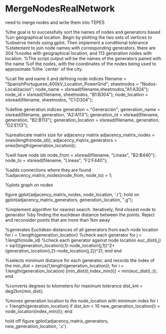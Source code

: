 # MergeNodesRealNetwork
need to merge nodes and write them into TEPES

%the goal is to successfully sort the names of nodes and generators based
%on geographical location. Begin by plotting the two sets of vertices to
%observe trends using gplot. Then implement a conditional tolerance
%statement to join node names with corresponding generators. there are 304
%nodes with geographical location, and 113 generation nodes with location.
%The script output will be the names of the generators paired with the name
%of the nodes, with the coordinates of the nodes being used to approximate
%the ´center´ of the city.

%call file and name it and defining node indices
filename = "SpanishPortuguese_400kV_Location_PowerGrid";
sheetnodos = "Nodos-Localizacion";
node_name = xlsread(filename,sheetnodos,"A1:A304");
node_id = xlsread(filename, sheetnodos, "B1:B304");
node_location = xlsread(filename, sheetnodos, "C1:D304");

%define generation indices
generation = "Generación";
generation_name = xlsread(filename, generation, "A2:A113");
generation_id = xlsread(filename, generation, "B2:B113");
generation_location = xlsread(filename, generation, "D2:E113");

%preallocate matrix size for adjacency matrix
adjacency_matrix_nodes = ones(length(node_id));
adjacency_matrix_generators = ones(length(generation_location));

%will have node ids
node_from = xlsread(filename, "Líneas", "B2:B440");
node_to = xlsread(filename, "Líneas", "F2:F440");

%adds connections where they are found
%adjacency_matrix_nodes(node_from, node_to) = 1;

%plots graph on nodes

figure
gplot(adjacency_matrix_nodes, node_location, '.r');
hold on
gplot(adjacency_matrix_generators, generation_location, ".g");

%implement algorithm for nearest search. Iteratively, find closest node to generator
%by finding the euclidean distance between the points. Reject and reconsider points that
are more than 1km away

%generates Euclidean distances of all generators from each node location
for i = 1:length(generation_location) %check each generator
  for j = 1:length(node_id) %check each generator against node location
    euc_dist(i,j) = sqrt((generation_location(i,1)-node_location(j,1))^2+(generation_location(i,2)-node_location(j,2))^2);
  end
end

%selects minimum distance for each generator, and records the index of the 
min_dist = zeros(1,length(generation_location));
for i = 1:length(generation_location)
  [min_dist(i),index_min(i)] = min(euc_dist(i,:));
end

%converts degrees to kilometers for maximum tolerance
dist_km = deg2km(min_dist);


%moves generation location to the node_location with minimum index
for i = 1:length(generation_location)
  if dist_km < 10
  new_generation_location(i) = node_location(index_min(i));
end

hold off
figure
gplot(adjacency_matrix_generators, new_generation_location, '.c')
